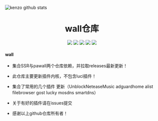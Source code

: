 ![kenzo github stats](https://github-readme-stats.vercel.app/api?username=kenzok8&show_icons=true&theme=merko)
<div align="center">
<h1 align="center">wall仓库</h1>
<img src="https://img.shields.io/github/issues/kenzok8/wall?color=green">
<img src="https://img.shields.io/github/stars/kenzok8/wall?color=yellow">
<img src="https://img.shields.io/github/forks/kenzok8/wall?color=orange">
<img src="https://img.shields.io/github/license/kenzok8/wall?color=ff69b4">
<img src="https://img.shields.io/github/languages/code-size/kenzok8/wall?color=blueviolet">
</div>


#### wall

*  集合SSR与pawall两个仓库依赖，并拉取releases最新更新！

*  此仓库主要更新插件内核，不包含luci插件！

*  集合了常用的几个插件 更新（UnblockNeteaseMusic adguardhome alist filebrowser gost lucky mosdns smartdns）

*  关于有好的插件请在issues提交

*  感谢以上github仓库所有者！
